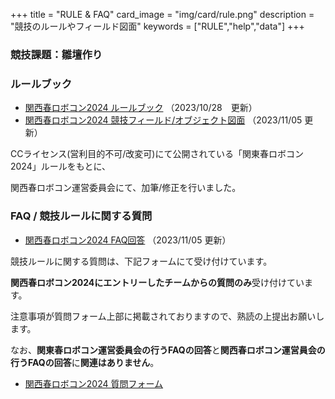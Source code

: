 +++
title = "RULE & FAQ"
card_image =  "img/card/rule.png"
description = "競技のルールやフィールド図面"
keywords = ["RULE","help","data"]
+++
<!-- 
2023年大会は終了しました.   -->
<!-- 2024年大会のルール公開をお待ち下さい． -->
### 競技課題：雛壇作り

### ルールブック

- [関西春ロボコン2024 ルールブック](https://drive.google.com/file/d/1tZeoZ8PXXBS5DF7jmgVcfETH84SDbHRB/view?usp=sharing) （2023/10/28　更新）
- [関西春ロボコン2024 競技フィールド/オブジェクト図面](https://drive.google.com/file/d/1Hlgq6N7ZSYFdNSQkQKGNOv2yUUeiS1zb/view?usp=sharing) （2023/11/05 更新）

CCライセンス(営利目的不可/改変可)にて公開されている「関東春ロボコン2024」ルールをもとに、

関西春ロボコン運営委員会にて、加筆/修正を行いました。

### FAQ / 競技ルールに関する質問

- [関西春ロボコン2024 FAQ回答](https://drive.google.com/file/d/1-pH6Wg3Jbid0rLFJQmHT27jqGSlCOPtJ/view?usp=sharing) （2023/11/05 更新）

<!-- 現在は受け付けておりません。 -->

競技ルールに関する質問は、下記フォームにて受け付けています。

**関西春ロボコン2024にエントリーしたチームからの質問のみ**受け付けています。

注意事項が質問フォーム上部に掲載されておりますので、熟読の上提出お願いします。

なお、**関東春ロボコン運営委員会の行うFAQの回答**と**関西春ロボコン運営員会の行うFAQの回答**に**関連はありません**。
- [関西春ロボコン2024 質問フォーム](https://forms.gle/TGTMytP5Jo7us1CE6)

